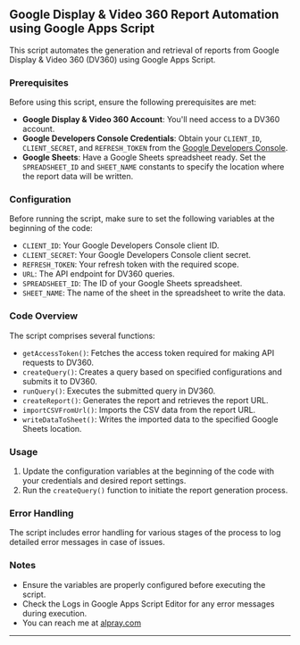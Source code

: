 ## Google Display & Video 360 Report Automation using Google Apps Script

This script automates the generation and retrieval of reports from Google Display & Video 360 (DV360) using Google Apps Script.

### Prerequisites

Before using this script, ensure the following prerequisites are met:

- **Google Display & Video 360 Account**: You'll need access to a DV360 account.
- **Google Developers Console Credentials**: Obtain your `CLIENT_ID`, `CLIENT_SECRET`, and `REFRESH_TOKEN` from the [Google Developers Console](https://developers.google.com/display-video/api/guides/getting-started/overview#generate_credentials).
- **Google Sheets**: Have a Google Sheets spreadsheet ready. Set the `SPREADSHEET_ID` and `SHEET_NAME` constants to specify the location where the report data will be written.

### Configuration

Before running the script, make sure to set the following variables at the beginning of the code:

- `CLIENT_ID`: Your Google Developers Console client ID.
- `CLIENT_SECRET`: Your Google Developers Console client secret.
- `REFRESH_TOKEN`: Your refresh token with the required scope.
- `URL`: The API endpoint for DV360 queries.
- `SPREADSHEET_ID`: The ID of your Google Sheets spreadsheet.
- `SHEET_NAME`: The name of the sheet in the spreadsheet to write the data.

### Code Overview

The script comprises several functions:

- `getAccessToken()`: Fetches the access token required for making API requests to DV360.
- `createQuery()`: Creates a query based on specified configurations and submits it to DV360.
- `runQuery()`: Executes the submitted query in DV360.
- `createReport()`: Generates the report and retrieves the report URL.
- `importCSVFromUrl()`: Imports the CSV data from the report URL.
- `writeDataToSheet()`: Writes the imported data to the specified Google Sheets location.

### Usage

1. Update the configuration variables at the beginning of the code with your credentials and desired report settings.
2. Run the `createQuery()` function to initiate the report generation process.

### Error Handling

The script includes error handling for various stages of the process to log detailed error messages in case of issues.

### Notes

- Ensure the variables are properly configured before executing the script.
- Check the Logs in Google Apps Script Editor for any error messages during execution.
- You can reach me at [alpray.com](https://alpray.com/)
---
